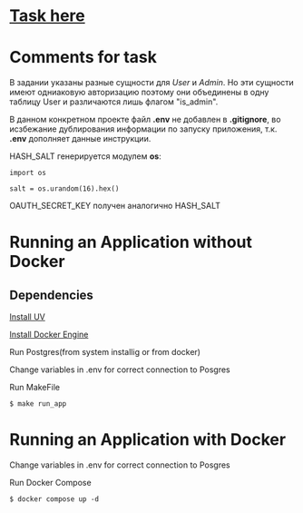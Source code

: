 # [Task here](https://docs.google.com/document/d/1-fvs0LaX2oWPjO6w6Bpglz1Ndy_KrNV7NeNgRlks94k/)

# Comments for task

В задании указаны разные сущности для *User* и *Admin*. Но эти сущности 
имеют одниаковую авторизацию поэтому они объединены в одну таблицу User 
и различаются лишь флагом "is_admin".

В данном конкретном проекте файл __.env__ не добавлен в __.gitignore__, во исзбежание дублирования информации по запуску приложения, т.к. __.env__ дополняет данные инструкции.

HASH_SALT генерируется модулем __os__:

    import os

    salt = os.urandom(16).hex()

OAUTH_SECRET_KEY получен аналогично HASH_SALT


# Running an Application without Docker
## Dependencies

[Install UV](https://docs.astral.sh/uv/getting-started/installation/#__tabbed_1_1)

[Install Docker Engine](https://docs.docker.com/engine/install/)


Run Postgres(from system installig or from docker)

Change variables in .env for correct connection to Posgres

Run MakeFile

    $ make run_app

# Running an Application with Docker

Change variables in .env for correct connection to Posgres

Run Docker Compose

    $ docker compose up -d
